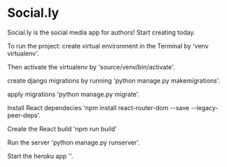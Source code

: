 # Social.ly
Social.ly is the social media app for authors! Start creating today. 




To run the project: create virtual environment in the Terminal by 'venv virtualenv'. 

Then activate the virtualenv by 'source/venv/bin/activate'. 

create django migrations by running 'python manage.py makemigrations'.

apply migrations 'python manage.py migrate'.

Install React dependecies 'npm install react-router-dom --save --legacy-peer-deps'.

Create the React build 'npm run build'

Run the server 'python manage.py runserver'.

Start the heroku app ''.
